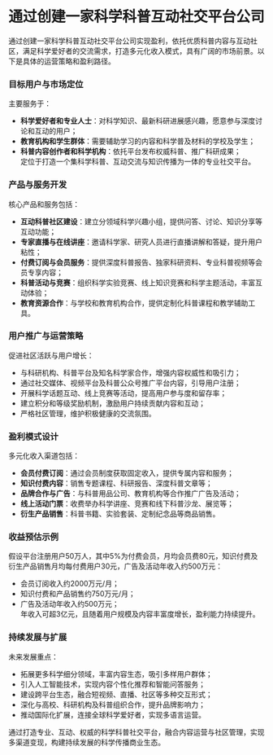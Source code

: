 # 通过创建一家科学科普互动社交平台公司
通过创建一家科学科普互动社交平台公司实现盈利，依托优质科普内容与互动社区，满足科学爱好者的交流需求，打造多元化收入模式，具有广阔的市场前景。以下是具体的运营策略和盈利路径。

### 目标用户与市场定位  
主要服务于：  
* **科学爱好者和专业人士**：对科学知识、最新科研进展感兴趣，愿意参与深度讨论和互动的用户；  
* **教育机构和学生群体**：需要辅助学习的内容和科学普及材料的学校及学生；  
* **科普内容创作者和科学机构**：依托平台发布权威科普、推广科研成果；  
定位于打造一个集科学科普、互动交流与知识传播为一体的专业社交平台。

### 产品与服务开发  
核心产品和服务包括：  
* **互动科普社区建设**：建立分领域科学兴趣小组，提供问答、讨论、知识分享等互动功能；  
* **专家直播与在线讲座**：邀请科学家、研究人员进行直播讲解和答疑，提升用户粘性；  
* **付费订阅与会员服务**：提供深度科普报告、独家科研资料、专业科普视频等会员专享内容；  
* **科普活动与竞赛**：组织科学实验竞赛、线上知识竞赛和科学主题活动，丰富互动体验；  
* **教育资源合作**：与学校和教育机构合作，提供定制化科普课程和教学辅助工具。

### 用户推广与运营策略  
促进社区活跃与用户增长：  
* 与科研机构、科普平台及知名科学家合作，增强内容权威性和吸引力；  
* 通过社交媒体、视频平台及科普公众号推广平台内容，引导用户注册；  
* 开展科学话题互动、线上竞赛等活动，提高用户参与度和留存率；  
* 建立积分和等级奖励机制，激励用户持续贡献内容和互动；  
* 严格社区管理，维护积极健康的交流氛围。

### 盈利模式设计  
多元化收入渠道包括：  
* **会员付费订阅**：通过会员制度获取固定收入，提供专属内容和服务；  
* **知识付费内容**：销售专题课程、科研报告、深度科普文章等；  
* **品牌合作与广告**：与科普用品公司、教育机构等合作推广广告及活动；  
* **线上活动门票**：收费举办科学讲座、竞赛和线下科普沙龙、展览等；  
* **衍生产品销售**：科普书籍、实验套装、定制纪念品等商品销售。

### 收益预估示例  
假设平台注册用户50万人，其中5%为付费会员，月均会员费80元，知识付费及衍生产品销售月均每付费用户30元，广告及活动年收入约500万元：  
* 会员订阅收入约2000万元/月；  
* 知识付费和产品销售约750万元/月；  
* 广告及活动年收入约500万元；  
年收入可超3亿元，且随着用户规模及内容丰富度增长，盈利能力持续提升。

### 持续发展与扩展  
未来发展重点：  
* 拓展更多科学细分领域，丰富内容生态，吸引多样用户群体；  
* 引入人工智能技术，实现内容个性化推荐和智能问答服务；  
* 建设跨平台生态，融合短视频、直播、社区等多种交互形式；  
* 深化与高校、科研机构及科普组织合作，提升品牌影响力；  
* 推动国际化扩展，连接全球科学爱好者，实现多语言运营。

通过打造专业、互动、权威的科学科普社交平台，融合内容运营与社区管理，实现多渠道变现，构建持续发展的科学传播商业生态。